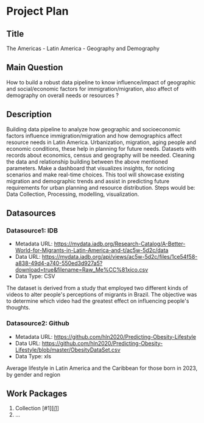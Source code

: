 # Project Plan

## Title
<!-- Give your project a short title. -->
The Americas - Latin America - Geography and Demography

## Main Question

<!-- Think about one main question you want to answer based on the data. -->
How to build a robust data pipeline to know influence/impact of geographic and social/economic factors for immigration/migration, also affect of demography on overall needs or resources ?

## Description

<!-- Describe your data science project in max. 200 words. Consider writing about why and how you attempt it. -->
Building data pipeline to analyze how geographic and socioeconomic factors influence immigration/migration and how demographics affect resource needs in Latin America. Urbanization, migration, aging people and economic conditions, these help in planning for future needs.
Datasets with records about economics, census and geography will be needed. Cleaning the data and relationship building between the above mentioned parameters.
Make a dashboard that visualizes insights, for noticing scenarios and make real-time choices. This tool will showcase existing migration and demographic trends and assist in predicting future requirements for urban planning and resource distribution.
Steps would be: Data Collection, Processing, modelling, visualization.
## Datasources

<!-- Describe each datasources you plan to use in a section. Use the prefic "DatasourceX" where X is the id of the datasource. -->

### Datasource1: IDB
* Metadata URL: https://mydata.iadb.org/Research-Catalog/A-Better-World-for-Migrants-in-Latin-America-and-t/ac5w-5d2c/data
* Data URL: https://mydata.iadb.org/api/views/ac5w-5d2c/files/1ce54f58-a838-49d4-a740-550ed3d927a5?download=true&filename=Raw_Me%CC%81xico.csv
* Data Type: CSV

The dataset is derived from a study that employed two different kinds of videos to alter people's perceptions of migrants in Brazil. The objective was to determine which video had the greatest effect on influencing people's thoughts.

### Datasource2: Github
* Metadata URL: https://github.com/hln2020/Predicting-Obesity-Lifestyle
* Data URL: https://github.com/hln2020/Predicting-Obesity-Lifestyle/blob/master/ObesityDataSet.csv
* Data Type: xls

Average lifestyle in Latin America and the Caribbean for those born in 2023, by gender and region
## Work Packages

<!-- List of work packages ordered sequentially, each pointing to an issue with more details. -->

1. Collection [#1][[i1](https://github.com/bhanu613/made-template/issues/1)]
2. ...

[i1]: https://github.com/jvalue/made-template/issues/1

